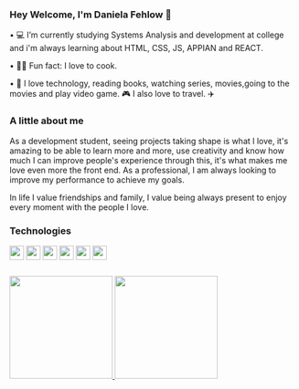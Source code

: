 ### Hey Welcome, I'm Daniela Fehlow 👋


• 💻 I’m currently studying Systems Analysis and development at college and i'm always learning about HTML, CSS, JS, APPIAN and REACT. 

• 👩‍🍳 Fun fact: I love to cook.

• 💛 I love technology, reading books, watching series, movies,going to the movies and play video game. 🎮 I also love to travel. ✈️ 

### A little about me

As a development student, seeing projects taking shape is what I love, it's amazing to be able to learn more and more, use creativity and know how much I can improve people's experience through this, it's what makes me love even more the front end. As a professional, I am always looking to improve my performance to achieve my goals.

In life I value friendships and family, I value being always present to enjoy every moment with the people I love.


### Technologies
<div style="margin-bottom: 25px;">
  <img src="https://cdn.jsdelivr.net/gh/devicons/devicon/icons/javascript/javascript-original.svg" height="25px" width="25px" />
  <img src="https://cdn.jsdelivr.net/gh/devicons/devicon/icons/html5/html5-original.svg" height="25px" width="25px" />
  <img src="https://cdn.jsdelivr.net/gh/devicons/devicon/icons/css3/css3-original.svg" height="25px" width="25px"  />
  <img src="https://cdn.jsdelivr.net/gh/devicons/devicon/icons/react/react-original.svg" height="25px" width="25px" />
  <img src="https://cdn.jsdelivr.net/gh/devicons/devicon/icons/git/git-original.svg" height="25px" width="25px" />
  <img src="https://cdn.jsdelivr.net/gh/devicons/devicon/icons/github/github-original.svg" height="25px" width="25px" />
</div>

<div style="margin-top: 25px;">
  <a href="https://github.com/DanielaFehlow">
    <img height="180em" src="https://github-readme-stats.vercel.app/api?username=DanielaFehlow&show_icons=true&theme=dracula&include_all_commits=true&count_private=true"/>
    <img height="180em" src="https://github-readme-stats.vercel.app/api/top-langs/?username=DanielaFehlow&layout=compact&langs_count=7&theme=dracula"/>
  </a>
</div>






